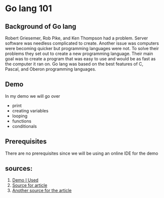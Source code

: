 # Go lang 101

## Background of Go lang
Robert Griesemer, Rob Pike, and Ken Thompson had a problem. Server software was needless complicated to create. Another issue was computers were becoming quicker but programming languages were not. To solve their problems they set out to create a new programming language. Their main goal was to create a program that was easy to use and would be as fast as the computer it ran on.
Go lang was based on the best features of C, Pascal, and Oberon programming languages.

## Demo
In my demo we will go over
* print
* creating variables
* looping
* functions
* conditionals

## Prerequisites
There are no prerequisites since we will be using an online IDE for the demo


## sources:
1. [Demo I Used](https://www.youtube.com/watch?v=C8LgvuEBraI&t=652s)
1. [Source for article](https://qarea.com/blog/the-evolution-of-go-a-history-of-success)
1. [Another source for the article](https://golang.org/doc/faq#Origins)
